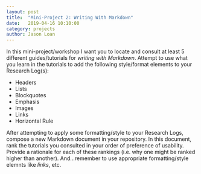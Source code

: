 ```yaml
---
layout: post
title:  "Mini-Project 2: Writing With Markdown" 
date:   2019-04-16 10:10:00
category: projects
author: Jason Loan 
---
```


In this mini-project/workshop I want you to locate and consult at least 5 different guides/tutorials for *writing with Markdown*. Attempt to use what you learn in the tutorials to add the following style/format elements to your Research Log(s):

* Headers
* Lists
* Blockquotes
* Emphasis
* Images
* Links
* Horizontal Rule

After attempting to apply some formatting/style to your Research Logs, compose a new Markdown document in your repository. In this document, rank the tutorials you consulted in your order of preference of usability. Provide a rationale for each of these rankings (i.e. why one might be ranked higher than another). And...remember to use appropriate formatting/style elemnts like *links*, etc.
